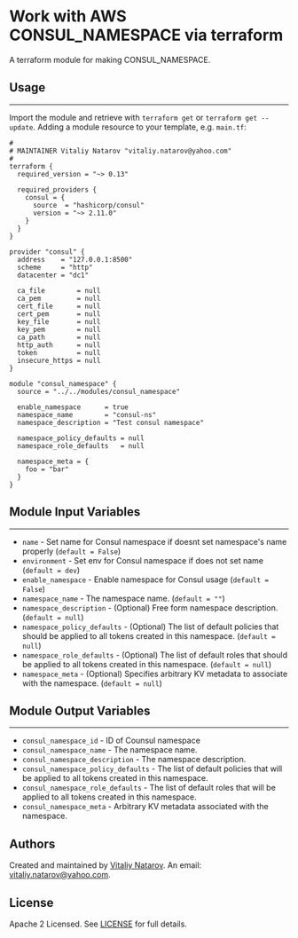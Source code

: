 # Work with AWS CONSUL_NAMESPACE via terraform

A terraform module for making CONSUL_NAMESPACE.


## Usage
----------------------
Import the module and retrieve with ```terraform get``` or ```terraform get --update```. Adding a module resource to your template, e.g. `main.tf`:

```
#
# MAINTAINER Vitaliy Natarov "vitaliy.natarov@yahoo.com"
#
terraform {
  required_version = "~> 0.13"

  required_providers {
    consul = {
      source  = "hashicorp/consul"
      version = "~> 2.11.0"
    }
  }
}

provider "consul" {
  address    = "127.0.0.1:8500"
  scheme     = "http"
  datacenter = "dc1"

  ca_file        = null
  ca_pem         = null
  cert_file      = null
  cert_pem       = null
  key_file       = null
  key_pem        = null
  ca_path        = null
  http_auth      = null
  token          = null
  insecure_https = null
}

module "consul_namespace" {
  source = "../../modules/consul_namespace"

  enable_namespace      = true
  namespace_name        = "consul-ns"
  namespace_description = "Test consul namespace"

  namespace_policy_defaults = null
  namespace_role_defaults   = null

  namespace_meta = {
    foo = "bar"
  }
}
```

## Module Input Variables
----------------------
- `name` - Set name for Consul namespace if doesnt set namespace's name properly (`default = False`)
- `environment` - Set env for Consul namespace if does not set name (`default = dev`)
- `enable_namespace` - Enable namespace for Consul usage (`default = False`)
- `namespace_name` - The namespace name. (`default = ""`)
- `namespace_description` - (Optional) Free form namespace description. (`default = null`)
- `namespace_policy_defaults` - (Optional) The list of default policies that should be applied to all tokens created in this namespace. (`default = null`)
- `namespace_role_defaults` - (Optional) The list of default roles that should be applied to all tokens created in this namespace. (`default = null`)
- `namespace_meta` - (Optional) Specifies arbitrary KV metadata to associate with the namespace. (`default = null`)

## Module Output Variables
----------------------
- `consul_namespace_id` - ID of Counsul namespace
- `consul_namespace_name` - The namespace name.
- `consul_namespace_description` - The namespace description.
- `consul_namespace_policy_defaults` - The list of default policies that will be applied to all tokens created in this namespace.
- `consul_namespace_role_defaults` - The list of default roles that will be applied to all tokens created in this namespace.
- `consul_namespace_meta` - Arbitrary KV metadata associated with the namespace.


## Authors

Created and maintained by [Vitaliy Natarov](https://github.com/SebastianUA). An email: [vitaliy.natarov@yahoo.com](vitaliy.natarov@yahoo.com).

## License

Apache 2 Licensed. See [LICENSE](https://github.com/SebastianUA/terraform/blob/master/LICENSE) for full details.
